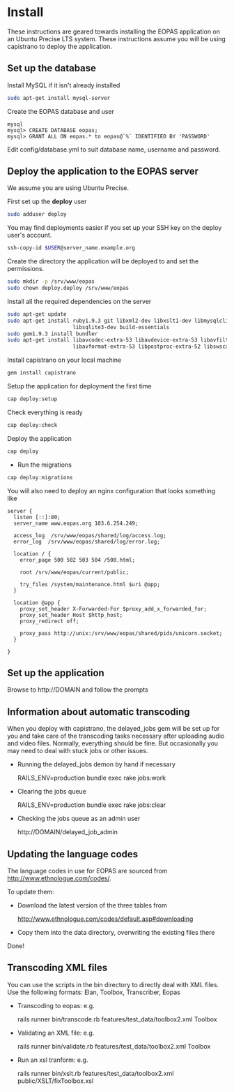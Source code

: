 

# Install

These instructions are geared towards installing the EOPAS application on an
Ubuntu Precise LTS system. These instructions assume you will be using capistrano
to deploy the application.

## Set up the database

Install MySQL if it isn't already installed

``` bash
sudo apt-get install mysql-server
```

Create the EOPAS database and user

```
mysql
mysql> CREATE DATABASE eopas;
mysql> GRANT ALL ON eopas.* to eopas@`%` IDENTIFIED BY 'PASSWORD'
```

Edit config/database.yml to suit database name, username and password.


## Deploy the application to the EOPAS server

We assume you are using Ubuntu Precise.

First set up the **deploy** user

``` bash
sudo adduser deploy
```

You may find deployments easier if you set up your SSH key on the deploy user's
account.

``` bash
ssh-copy-id $USER@server_name.example.org
```

Create the directory the application will be deployed to and set the permissions.

``` bash
sudo mkdir -p /srv/www/eopas
sudo chown deploy.deploy /srv/www/eopas
```

Install all the required dependencies on the server

``` bash
sudo apt-get update
sudo apt-get install ruby1.9.3 git libxml2-dev libxslt1-dev libmysqlclient-dev \
                     libsqlite3-dev build-essentials
sudo gem1.9.3 install bundler
sudo apt-get install libavcodec-extra-53 libavdevice-extra-53 libavfilter-extra-0 \
                     libavformat-extra-53 libpostproc-extra-52 libswscale-extra-2 libav-tools

```

Install capistrano on your local machine

``` bash
gem install capistrano
```

Setup the application for deployment the first time

``` bash
cap deploy:setup
```

Check everything is ready

``` bash
cap deploy:check
```

Deploy the application

``` bash
cap deploy
```

* Run the migrations

``` bash
cap deploy:migrations
```

You will also need to deploy an nginx configuration that looks something like
```
server {
  listen [::]:80;
  server_name www.eopas.org 103.6.254.249;

  access_log  /srv/www/eopas/shared/log/access.log;
  error_log  /srv/www/eopas/shared/log/error.log;

  location / {
    error_page 500 502 503 504 /500.html;

    root /srv/www/eopas/current/public;

    try_files /system/maintenance.html $uri @app;
  }

  location @app {
    proxy_set_header X-Forwarded-For $proxy_add_x_forwarded_for;
    proxy_set_header Host $http_host;
    proxy_redirect off;

    proxy_pass http://unix:/srv/www/eopas/shared/pids/unicorn.socket;
  }

}

```

## Set up the application


Browse to http://DOMAIN and follow the prompts


## Information about automatic transcoding


When you deploy with capistrano, the delayed\_jobs gem will be set up for you
and take care of the transcoding tasks necessary after uploading audio and video files.
Normally, everything should be fine. But occasionally you may need to deal with stuck
jobs or other issues.

* Running the delayed\_jobs demon by hand if necessary

    RAILS_ENV=production bundle exec rake jobs:work

* Clearing the jobs queue

    RAILS_ENV=production bundle exec rake jobs:clear

* Checking the jobs queue as an admin user

    http://DOMAIN/delayed_job_admin


## Updating the language codes


The language codes in use for EOPAS are sourced from http://www.ethnologue.com/codes/.

To update them:

* Download the latest version of the three tables from

    http://www.ethnologue.com/codes/default.asp#downloading

* Copy them into the data directory, overwriting the existing files there

Done!


## Transcoding XML files

You can use the scripts in the bin directory to directly deal with XML files.
Use the following formats: Elan, Toolbox, Transcriber, Eopas

* Transcoding to eopas: e.g.

    rails runner bin/transcode.rb features/test_data/toolbox2.xml Toolbox

* Validating an XML file: e.g.

    rails runner bin/validate.rb features/test_data/toolbox2.xml Toolbox

* Run an xsl tranform: e.g.

    rails runner bin/xslt.rb features/test_data/toolbox2.xml public/XSLT/fixToolbox.xsl

